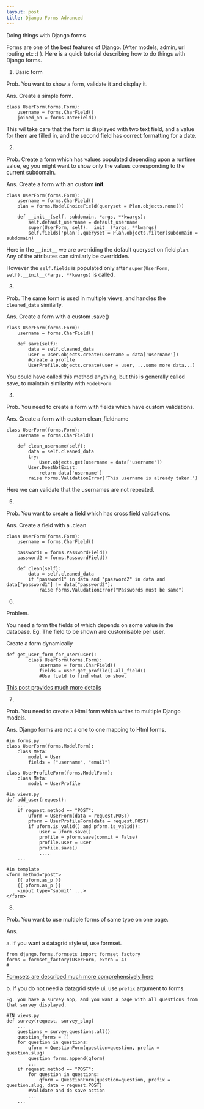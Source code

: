 ```yaml
---
layout: post
title: Django Forms Advanced
---
```


Doing things with Django forms

Forms are one of the best features of Django. (After models, admin, url routing etc :) ). Here is a quick tutorial describing how to do things with Django forms.


1. Basic form

Prob. You want to show a form, validate it and display it.

Ans. Create a simple form. 

    class UserForm(forms.Form):
        username = forms.CharField()
        joined_on = forms.DateField()

This wil take care that the form is displayed with two text field,
and a value for them are filled in, and the second field has correct formatting for a date.

2.

Prob. Create a form which has values populated depending upon a runtime value,
eg you might want to show only the values corresponding to the current subdomain.

Ans. Create a form with an custom __init__.

    class UserForm(forms.Form):
        username = forms.CharField()
        plan = forms.ModelChoiceField(queryset = Plan.objects.none())
        
        def __init__(self, subdomain, *args, **kwargs):
            self.default_username = default_username
            super(UserForm, self).__init__(*args, **kwargs)
            self.fields['plan'].queryset = Plan.objects.filter(subdomain = subdomain)
            
Here in the `__init__` we are overriding the default queryset on field `plan`. Any of the attributes can similarly be overridden.

However the `self.fields` is populated only after `super(UserForm, self).__init__(*args, **kwargs)` is called.

3.

Prob. The same form is used in multiple views, and handles the `cleaned_data` similarly.

Ans. Create a form with a custom .save()

    class UserForm(forms.Form):
        username = forms.CharField()
        
        def save(self):
            data = self.cleaned_data
            user = User.objects.create(username = data['username'])
            #create a profile
            UserProfile.objects.create(user = user, ...some more data...)
            
You could have called this method anything, but this is generally called save, to maintain similarity with `ModelForm`
            
    
4.

Prob. You need to create a form with fields which have custom validations.

Ans. Create a form with custom clean_fieldname
    
    class UserForm(forms.Form):
        username = forms.CharField()
        
        def clean_username(self):
            data = self.cleaned_data
            try:
                User.objects.get(username = data['username'])
            User.DoesNotExist:
                return data['username']
            raise forms.ValidationError('This username is already taken.')
            
Here we can validate that the usernames are not repeated.
            

5.

Prob. You want to create a field which has cross field validations.

Ans. Create a field with a .clean

    class UserForm(forms.Form):
        username = forms.CharField()
        
        password1 = forms.PasswordField()
        password2 = forms.PasswordField()
        
        def clean(self):
            data = self.cleaned_data
            if "password1" in data and "password2" in data and data["password1"] != data["password2"]:
                raise forms.ValudationError("Passwords must be same")
            



6.

Problem.

You need a form the fields of which depends on some value in the database.
Eg. The field to be shown are customisable per user.


Create a form dynamically

    def get_user_form_for_user(user):
            class UserForm(forms.Form):
                username = forms.CharField()
                fields = user.get_profile().all_field()
                #Use field to find what to show.
                
[This post provides much more details](http://uswaretech.com/blog/2008/10/dynamic-forms-with-django/)


7.

Prob. You need to create a Html form which writes to multiple Django models.

Ans. Django forms are not a one to one mapping to Html forms. 

    #in forms.py
    class UserForm(forms.ModelForm):
        class Meta:
            model = User
            fields = ["username", "email"]
            
    class UserProfileForm(forms.ModelForm):
        class Meta:
            model = UserProfile
    
    #in views.py
    def add_user(request):
        ...
        if request.method == "POST":
            uform = UserForm(data = request.POST)
            pform = UserProfileForm(data = request.POST)
            if uform.is_valid() and pform.is_valid():
                user = uform.save()
                profile = pform.save(commit = False)
                profile.user = user
                profile.save()
                ....
        ...
        
    #in template
    <form method="post">
        {{ uform.as_p }}
        {{ pform.as_p }}
        <input type="submit" ...>
    </form>


8.

Prob. You want to use multiple forms of same type on one page.

Ans.

a. If you want a datagrid style ui, use formset.

    from django.forms.formsets import formset_factory
    forms = formset_factory(UserForm, extra = 4)
    #
[Formsets are described much more comprehensively here](http://docs.djangoproject.com/en/dev/topics/forms/formsets/)
    
    
b. If you do not need a datagrid style ui, use `prefix` argument to forms.

    Eg. you have a survey app, and you want a page with all questions from that survey displayed.
    
    #IN views.py
    def survey(request, survey_slug)
        ...
        questions = survey.questions.all()
        question_forms = []
        for question in questions:
            qform = QuestionForm(question=question, prefix = question.slug)
            question_forms.append(qform)
            ...
        if request.method == "POST":
            for question in questions:
                qform = QuestionForm(question=question, prefix = question.slug, data = request.POST)
            #Validate and do save action
            ...
        ...

